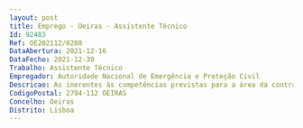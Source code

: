 ```yaml
--- 
layout: post
title: Emprego - Oeiras - Assistente Técnico
Id: 92483
Ref: OE202112/0280
DataAbertura: 2021-12-16
DataFecho: 2021-12-30
Trabalho: Assistente Técnico
Empregador: Autoridade Nacional de Emergência e Proteção Civil
Descricao: As inerentes às competências previstas para a área da contratação pública, especialmente, no artigo 17.º do Decreto Lei n.º 45 2019, de 1 de abril, na sua redação atual, que aprovou a orgânica da ANEPC, melhor escalpelizadas no artigo 7.º da Portaria n.º 224 A 2014, de 4 de novembro, e desenvolvidas no artigo 14.º do Despacho n.º 14688 2014, de 4 de dezembro, na sua redação atual.
CodigoPostal: 2794-112 OEIRAS
Concelho: Oeiras
Distrito: Lisboa
--- 
```

